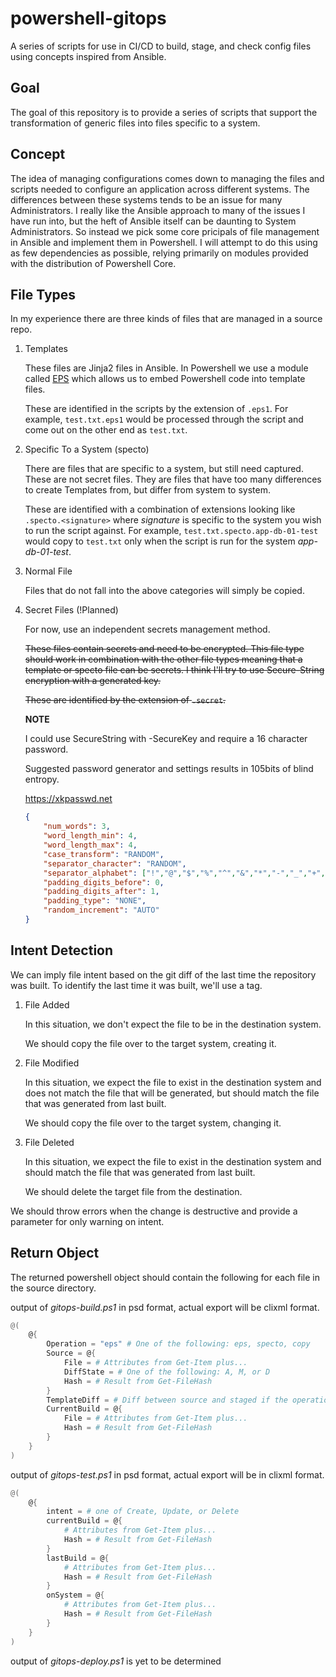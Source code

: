 # powershell-gitops
A series of scripts for use in CI/CD to build, stage, and check config files using concepts inspired from Ansible.

## Goal

The goal of this repository is to provide a series of scripts that support the transformation of generic files into files specific to a system.

## Concept

The idea of managing configurations comes down to managing the files and scripts needed to configure an application across different systems.  The differences between these systems tends to be an issue for many Administrators.  I really like the Ansible approach to many of the issues I have run into, but the heft of Ansible itself can be daunting to System Administrators.  So instead we pick some core pricipals of file management in Ansible and implement them in Powershell.  I will attempt to do this using as few dependencies as possible, relying primarily on modules provided with the distribution of Powershell Core.

## File Types

In my experience there are three kinds of files that are managed in a source repo.

1. Templates

    These files are Jinja2 files in Ansible.  In Powershell we use a module called [EPS](https://github.com/straightdave/eps) which allows us to embed Powershell code into template files.

    These are identified in the scripts by the extension of `.eps1`.  For example, `test.txt.eps1` would be processed through the script and come out on the other end as `test.txt`.

2. Specific To a System (specto)

    There are files that are specific to a system, but still need captured.  These are not secret files.  They are files that have too many differences to create Templates from, but differ from system to system.

    These are identified with a combination of extensions looking like `.specto.<signature>` where *signature* is specific to the system you wish to run the script against.  For example, `test.txt.specto.app-db-01-test` would copy to `test.txt` only when the script is run for the system *app-db-01-test*.

3. Normal File

    Files that do not fall into the above categories will simply be copied.

4. Secret Files (!Planned)

    For now, use an independent secrets management method.

    ~~These files contain secrets and need to be encrypted.  This file type should work in combination with the other file types meaning that a template or specto file can be secrets.  I think I'll try to use Secure-String encryption with a generated key.~~

    ~~These are identified by the extension of `.secret`.~~

    **NOTE**

    I could use SecureString with -SecureKey and require a 16 character password.

    Suggested password generator and settings results in 105bits of blind entropy.

    https://xkpasswd.net

    ```json
    {
        "num_words": 3,
        "word_length_min": 4,
        "word_length_max": 4,
        "case_transform": "RANDOM",
        "separator_character": "RANDOM",
        "separator_alphabet": ["!","@","$","%","^","&","*","-","_","+","=",":","|","~","?","/",".",";"],
        "padding_digits_before": 0,
        "padding_digits_after": 1,
        "padding_type": "NONE",
        "random_increment": "AUTO"
    }
    ```

## Intent Detection

We can imply file intent based on the git diff of the last time the repository was built.  To identify the last time it was built, we'll use a tag.

1. File Added

    In this situation, we don't expect the file to be in the destination system.

    We should copy the file over to the target system, creating it.

2. File Modified

    In this situation, we expect the file to exist in the destination system and does not match the file that will be generated, but should match the file that was generated from last built.

    We should copy the file over to the target system, changing it.

3. File Deleted

    In this situation, we expect the file to exist in the destination system and should match the file that was generated from last built.

    We should delete the target file from the destination.

We should throw errors when the change is destructive and provide a parameter for only warning on intent.

## Return Object

The returned powershell object should contain the following for each file in the source directory.

output of *gitops-build.ps1* in psd format, actual export will be clixml format.

```powershell
@(
    @{
        Operation = "eps" # One of the following: eps, specto, copy
        Source = @{
            File = # Attributes from Get-Item plus...
            DiffState = # One of the following: A, M, or D
            Hash = # Result from Get-FileHash
        }
        TemplateDiff = # Diff between source and staged if the operation is eps and not secret
        CurrentBuild = @{
            File = # Attributes from Get-Item plus...
            Hash = # Result from Get-FileHash
        }
    }
)
```

output of *gitops-test.ps1* in psd format, actual export will be in clixml format.

```powershell
@(
    @{
        intent = # one of Create, Update, or Delete
        currentBuild = @{
            # Attributes from Get-Item plus...
            Hash = # Result from Get-FileHash
        }
        lastBuild = @{
            # Attributes from Get-Item plus...
            Hash = # Result from Get-FileHash
        }
        onSystem = @{
            # Attributes from Get-Item plus...
            Hash = # Result from Get-FileHash
        }
    }
)
```

output of *gitops-deploy.ps1* is yet to be determined
